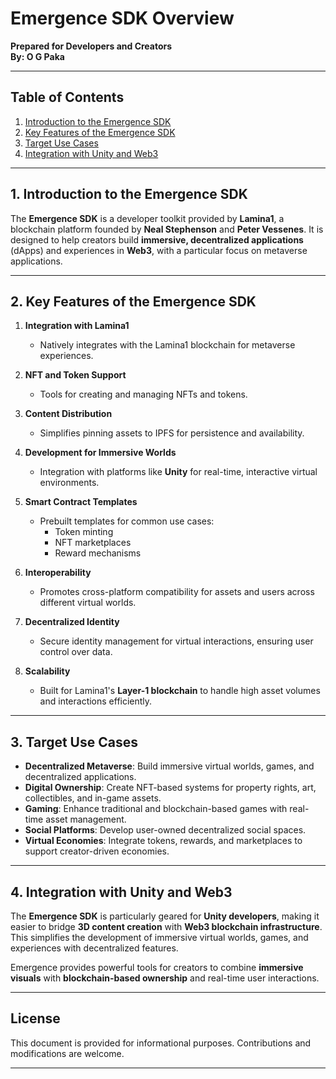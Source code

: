 # Emergence SDK Overview

**Prepared for Developers and Creators**  
**By: O G Paka**

---

## Table of Contents

1. [Introduction to the Emergence SDK](#introduction-to-the-emergence-sdk)
2. [Key Features of the Emergence SDK](#key-features-of-the-emergence-sdk)
3. [Target Use Cases](#target-use-cases)
4. [Integration with Unity and Web3](#integration-with-unity-and-web3)

---

## 1. Introduction to the Emergence SDK

The **Emergence SDK** is a developer toolkit provided by **Lamina1**, a blockchain platform founded by **Neal Stephenson** and **Peter Vessenes**. It is designed to help creators build **immersive, decentralized applications** (dApps) and experiences in **Web3**, with a particular focus on metaverse applications.

---

## 2. Key Features of the Emergence SDK

1. **Integration with Lamina1**  
   - Natively integrates with the Lamina1 blockchain for metaverse experiences.

2. **NFT and Token Support**  
   - Tools for creating and managing NFTs and tokens.

3. **Content Distribution**  
   - Simplifies pinning assets to IPFS for persistence and availability.

4. **Development for Immersive Worlds**  
   - Integration with platforms like **Unity** for real-time, interactive virtual environments.

5. **Smart Contract Templates**  
   - Prebuilt templates for common use cases:
     - Token minting  
     - NFT marketplaces  
     - Reward mechanisms  

6. **Interoperability**  
   - Promotes cross-platform compatibility for assets and users across different virtual worlds.

7. **Decentralized Identity**  
   - Secure identity management for virtual interactions, ensuring user control over data.

8. **Scalability**  
   - Built for Lamina1's **Layer-1 blockchain** to handle high asset volumes and interactions efficiently.

---

## 3. Target Use Cases

- **Decentralized Metaverse**: Build immersive virtual worlds, games, and decentralized applications.  
- **Digital Ownership**: Create NFT-based systems for property rights, art, collectibles, and in-game assets.  
- **Gaming**: Enhance traditional and blockchain-based games with real-time asset management.  
- **Social Platforms**: Develop user-owned decentralized social spaces.  
- **Virtual Economies**: Integrate tokens, rewards, and marketplaces to support creator-driven economies.  

---

## 4. Integration with Unity and Web3

The **Emergence SDK** is particularly geared for **Unity developers**, making it easier to bridge **3D content creation** with **Web3 blockchain infrastructure**. This simplifies the development of immersive virtual worlds, games, and experiences with decentralized features.

Emergence provides powerful tools for creators to combine **immersive visuals** with **blockchain-based ownership** and real-time user interactions.

---

## License

This document is provided for informational purposes. Contributions and modifications are welcome.

---
